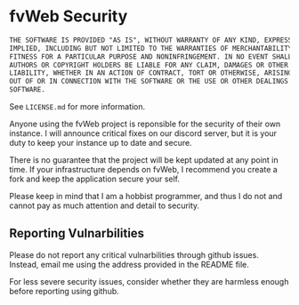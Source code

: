 # fvWeb Security

```txt
THE SOFTWARE IS PROVIDED "AS IS", WITHOUT WARRANTY OF ANY KIND, EXPRESS OR
IMPLIED, INCLUDING BUT NOT LIMITED TO THE WARRANTIES OF MERCHANTABILITY,
FITNESS FOR A PARTICULAR PURPOSE AND NONINFRINGEMENT. IN NO EVENT SHALL THE
AUTHORS OR COPYRIGHT HOLDERS BE LIABLE FOR ANY CLAIM, DAMAGES OR OTHER
LIABILITY, WHETHER IN AN ACTION OF CONTRACT, TORT OR OTHERWISE, ARISING FROM,
OUT OF OR IN CONNECTION WITH THE SOFTWARE OR THE USE OR OTHER DEALINGS IN THE
SOFTWARE.
```

See `LICENSE.md` for more information.

Anyone using the fvWeb project is reponsible for the security of their own instance. I will announce critical fixes on our discord server, but it is your duty to keep your instance up to date and secure.

There is no guarantee that the project will be kept updated at any point in time. If your infrastructure depends on fvWeb, I recommend you create a fork and keep the application secure your self.

Please keep in mind that I am a hobbist programmer, and thus I do not and cannot pay as much attention and detail to security.

## Reporting Vulnarbilities

Please do not report any critical vulnarbilities through github issues. Instead, email me using the address provided in the README file.

For less severe security issues, consider whether they are harmless enough before reporting using github.
